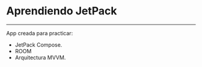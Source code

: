 # Aprendiendo JetPack
------------
App creada para practicar:
- JetPack Compose.
- ROOM
- Arquitectura MVVM.



